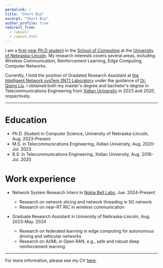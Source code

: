 ```yaml
---
permalink: /
title: "Short Bio"
excerpt: "Short Bio"
author_profile: true
redirect_from: 
  - /about/
  - /about.html
---
```


I am a <u>first-year Ph.D student</u> in the [School of Computing](https://computing.unl.edu/) at the [University of Nebraska-Lincoln](https://www.unl.edu/). My research interests covers several areas, including Wireless Communication, Reinforcement Learning, Edge Computing, Computer Networks.

Currently, I hold the position of Gradated Research Assistant at [the Intelligent Network sysTem (INT) Laboratory](https://liuqiang12040913.github.io/project.html) under the guidance of [Dr. Qiang Liu](https://liuqiang12040913.github.io/index.html). I obtained both my master's degree and bachelor's degree in Telecommunications Engineering from [Xidian University](https://en.xidian.edu.cn/) in 2023 and 2020, respectively.


------

Education
==========
* Ph.D. Student in Computer Science, University of Nebraska-Lincoln, Aug. 2023-Present
* M.S. in Telecommunications Engineering, Xidian University, Aug. 2020-Jul. 2023
* B.S. in Telecommunications Engineering, Xidian University, Aug. 2016-Jul. 2020



Work experience
==========
* Network System Research Intern in [Nokia Bell Labs](https://www.bell-labs.com/), Jue. 2024-Present
  * Research on network slicing and network threading in 5G network
  * Research on near-RT RIC in wireless communication

* Graduate Research Assistant in University of Nebraska-Lincoln, Aug. 2023-May. 2024
  * Research on federated learning in edge computing for autonomous driving and vehicular networks
  * Research on AI/ML in Open RAN, e.g., safe and robust deep reinforcement learning


------

For more information, please see my CV [here](https://minz328.github.io/files/CV_Ming_Zhao.pdf).

